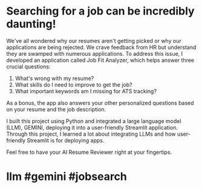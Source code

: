 # Searching for a job can be incredibly daunting!

 We've all wondered why our resumes aren't getting picked or why our applications are being rejected. We crave feedback from HR but understand they are swamped with numerous applications. To address this issue, I developed an application called Job Fit Analyzer, which helps answer three crucial questions:

1. What's wrong with my resume?
2. What skills do I need to improve to get the job?
3. What important keywords am I missing for ATS tracking?

As a bonus, the app also answers your other personalized questions based on your resume and the job description.

I built this project using Python and integrated a large language model (LLM), GEMINI, deploying it into a user-friendly Streamlit application. 
Through this project, I learned a lot about integrating LLMs and how user-friendly Streamlit is for deploying apps.

Feel free to have your AI Resume Reviewer right at your fingertips.

# llm #gemini #jobsearch